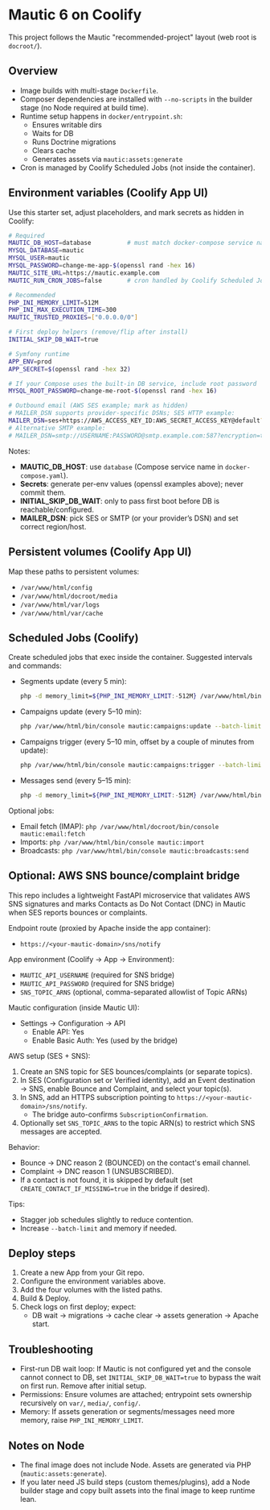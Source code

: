 # Mautic 6 on Coolify

This project follows the Mautic "recommended-project" layout (web root is `docroot/`).

## Overview
- Image builds with multi-stage `Dockerfile`.
- Composer dependencies are installed with `--no-scripts` in the builder stage (no Node required at build time).
- Runtime setup happens in `docker/entrypoint.sh`:
  - Ensures writable dirs
  - Waits for DB
  - Runs Doctrine migrations
  - Clears cache
  - Generates assets via `mautic:assets:generate`
- Cron is managed by Coolify Scheduled Jobs (not inside the container).

## Environment variables (Coolify App UI)
Use this starter set, adjust placeholders, and mark secrets as hidden in Coolify:

```bash
# Required
MAUTIC_DB_HOST=database          # must match docker-compose service name
MYSQL_DATABASE=mautic
MYSQL_USER=mautic
MYSQL_PASSWORD=change-me-app-$(openssl rand -hex 16)
MAUTIC_SITE_URL=https://mautic.example.com
MAUTIC_RUN_CRON_JOBS=false       # cron handled by Coolify Scheduled Jobs

# Recommended
PHP_INI_MEMORY_LIMIT=512M
PHP_INI_MAX_EXECUTION_TIME=300
MAUTIC_TRUSTED_PROXIES=["0.0.0.0/0"]

# First deploy helpers (remove/flip after install)
INITIAL_SKIP_DB_WAIT=true

# Symfony runtime
APP_ENV=prod
APP_SECRET=$(openssl rand -hex 32)

# If your Compose uses the built-in DB service, include root password
MYSQL_ROOT_PASSWORD=change-me-root-$(openssl rand -hex 16)

# Outbound email (AWS SES example; mark as hidden)
# MAILER_DSN supports provider-specific DSNs; SES HTTP example:
MAILER_DSN=ses+https://AWS_ACCESS_KEY_ID:AWS_SECRET_ACCESS_KEY@default?region=us-east-1
# Alternative SMTP example:
# MAILER_DSN=smtp://USERNAME:PASSWORD@smtp.example.com:587?encryption=tls
```

Notes:
- __MAUTIC_DB_HOST__: use `database` (Compose service name in `docker-compose.yaml`).
- __Secrets__: generate per-env values (openssl examples above); never commit them.
- __INITIAL_SKIP_DB_WAIT__: only to pass first boot before DB is reachable/configured.
- __MAILER_DSN__: pick SES or SMTP (or your provider’s DSN) and set correct region/host.

## Persistent volumes (Coolify App UI)
Map these paths to persistent volumes:
- `/var/www/html/config`
- `/var/www/html/docroot/media`
- `/var/www/html/var/logs`
- `/var/www/html/var/cache`

## Scheduled Jobs (Coolify)
Create scheduled jobs that exec inside the container. Suggested intervals and commands:

- Segments update (every 5 min):
  ```bash
  php -d memory_limit=${PHP_INI_MEMORY_LIMIT:-512M} /var/www/html/bin/console mautic:segments:update --batch-limit=500
  ```
- Campaigns update (every 5–10 min):
  ```bash
  php /var/www/html/bin/console mautic:campaigns:update --batch-limit=500
  ```
- Campaigns trigger (every 5–10 min, offset by a couple of minutes from update):
  ```bash
  php /var/www/html/bin/console mautic:campaigns:trigger --batch-limit=500
  ```
- Messages send (every 5–15 min):
  ```bash
  php -d memory_limit=${PHP_INI_MEMORY_LIMIT:-512M} /var/www/html/bin/console mautic:messages:send --batch-limit=500
  ```

Optional jobs:
- Email fetch (IMAP): `php /var/www/html/docroot/bin/console mautic:email:fetch`
- Imports: `php /var/www/html/bin/console mautic:import`
- Broadcasts: `php /var/www/html/bin/console mautic:broadcasts:send`

## Optional: AWS SNS bounce/complaint bridge
This repo includes a lightweight FastAPI microservice that validates AWS SNS signatures and marks Contacts as Do Not Contact (DNC) in Mautic when SES reports bounces or complaints.

Endpoint route (proxied by Apache inside the app container):
- `https://<your-mautic-domain>/sns/notify`

App environment (Coolify → App → Environment):
- `MAUTIC_API_USERNAME` (required for SNS bridge)
- `MAUTIC_API_PASSWORD` (required for SNS bridge)
- `SNS_TOPIC_ARNS` (optional, comma-separated allowlist of Topic ARNs)

Mautic configuration (inside Mautic UI):
- Settings → Configuration → API
  - Enable API: Yes
  - Enable Basic Auth: Yes (used by the bridge)

AWS setup (SES + SNS):
1) Create an SNS topic for SES bounces/complaints (or separate topics).
2) In SES (Configuration set or Verified identity), add an Event destination → SNS, enable Bounce and Complaint, and select your topic(s).
3) In SNS, add an HTTPS subscription pointing to `https://<your-mautic-domain>/sns/notify`.
   - The bridge auto-confirms `SubscriptionConfirmation`.
4) Optionally set `SNS_TOPIC_ARNS` to the topic ARN(s) to restrict which SNS messages are accepted.

Behavior:
- Bounce → DNC reason 2 (BOUNCED) on the contact's email channel.
- Complaint → DNC reason 1 (UNSUBSCRIBED).
- If a contact is not found, it is skipped by default (set `CREATE_CONTACT_IF_MISSING=true` in the bridge if desired).

Tips:
- Stagger job schedules slightly to reduce contention.
- Increase `--batch-limit` and memory if needed.

## Deploy steps
1) Create a new App from your Git repo.
2) Configure the environment variables above.
3) Add the four volumes with the listed paths.
4) Build & Deploy.
5) Check logs on first deploy; expect:
   - DB wait → migrations → cache clear → assets generation → Apache start.

## Troubleshooting
- First-run DB wait loop: If Mautic is not configured yet and the console cannot connect to DB, set `INITIAL_SKIP_DB_WAIT=true` to bypass the wait on first run. Remove after initial setup.
- Permissions: Ensure volumes are attached; entrypoint sets ownership recursively on `var/`, `media/`, `config/`.
- Memory: If assets generation or segments/messages need more memory, raise `PHP_INI_MEMORY_LIMIT`.

## Notes on Node
- The final image does not include Node. Assets are generated via PHP (`mautic:assets:generate`).
- If you later need JS build steps (custom themes/plugins), add a Node builder stage and copy built assets into the final image to keep runtime lean.

